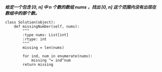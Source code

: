 ***给定一个包含 [0, n] 中 n 个数的数组 nums ，找出 [0, n] 这个范围内没有出现在数组中的那个数。***

```
class Solution(object):
    def missingNumber(self, nums):
        """
        :type nums: List[int]
        :rtype: int
        """
        missing = len(nums)

        for ind, num in enumerate(nums):
            missing ^= ind^num
        return missing
```